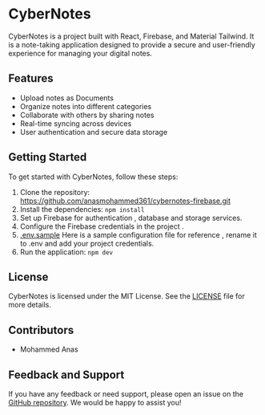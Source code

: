 # CyberNotes

CyberNotes is a project built with React, Firebase, and Material Tailwind. It is a note-taking application designed to provide a secure and user-friendly experience for managing your digital notes.

## Features

- Upload notes as Documents
- Organize notes into different categories
- Collaborate with others by sharing notes
- Real-time syncing across devices
- User authentication and secure data storage

## Getting Started

To get started with CyberNotes, follow these steps:

1. Clone the repository: https://github.com/anasmohammed361/cybernotes-firebase.git
2. Install the dependencies: `npm install`
3. Set up Firebase for authentication , database and storage services.
4. Configure the Firebase credentials in the project .
5. [.env.sample](https://github.com/anasmohammed361/cybernotes-firebase/blob/main/.env.sample) Here is a sample configuration file for reference , rename it to .env and add your project credentials.
6. Run the application: `npm dev`

## License

CyberNotes is licensed under the MIT License. See the [LICENSE](https://github.com/anasmohammed361/cybernotes-firebase/blob/main/LICENSE) file for more details.

## Contributors

- Mohammed Anas

## Feedback and Support

If you have any feedback or need support, please open an issue on the [GitHub repository](https://github.com/anasmohammed361/cybernotes-firebase/issues). We would be happy to assist you!